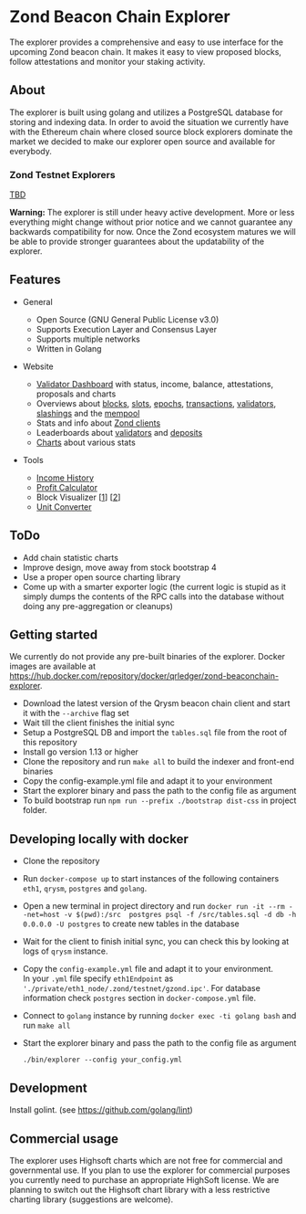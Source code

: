 # Zond Beacon Chain Explorer

The explorer provides a comprehensive and easy to use interface for the upcoming Zond beacon chain. It makes it easy to view proposed blocks, follow attestations and monitor your staking activity.

## About

The explorer is built using golang and utilizes a PostgreSQL database for storing and indexing data. In order to avoid the situation we currently have with the Ethereum chain where closed source block explorers dominate the market we decided to make our explorer open source and available for everybody.

### Zond Testnet Explorers

[TBD](https://tbd.theqrl.org)

**Warning:** The explorer is still under heavy active development. More or less everything might change without prior notice and we cannot guarantee any backwards compatibility for now. Once the Zond ecosystem matures we will be able to provide stronger guarantees about the updatability of the explorer.

## Features

- General
  - Open Source (GNU General Public License v3.0)
  - Supports Execution Layer and Consensus Layer
  - Supports multiple networks
  - Written in Golang

- Website
  - [Validator Dashboard](https://beaconcha.in/dashboard) with status, income, balance, attestations, proposals and charts
  - Overviews about [blocks](https://beaconcha.in/blocks), [slots](https://beaconcha.in/slots), [epochs](https://beaconcha.in/epochs), [transactions](https://beaconcha.in/transactions), [validators](https://beaconcha.in/validators), [slashings](https://beaconcha.in/validators/slashings) and the [mempool](https://beaconcha.in/mempool)
  - Stats and info about [Zond clients](https://beaconcha.in/user/zondClients)
  - Leaderboards about [validators](https://beaconcha.in/validators/leaderboard) and [deposits](https://beaconcha.in/validators/deposit-leaderboard)
  - [Charts](https://beaconcha.in/charts) about various stats

- Tools
  - [Income History](https://beaconcha.in/user/rewards)
  - [Profit Calculator](https://beaconcha.in/calculator)
  - Block Visualizer [[1](https://beaconcha.in/vis)] [[2](https://beaconcha.in/charts/slotviz)]
  - [Unit Converter](https://beaconcha.in/tools/unitConverter)

## ToDo

- Add chain statistic charts
- Improve design, move away from stock bootstrap 4
- Use a proper open source charting library
- Come up with a smarter exporter logic (the current logic is stupid as it simply dumps the contents of the RPC calls into the database without doing any pre-aggregation or cleanups)

## Getting started

We currently do not provide any pre-built binaries of the explorer. Docker images are available at https://hub.docker.com/repository/docker/qrledger/zond-beaconchain-explorer.

- Download the latest version of the Qrysm beacon chain client and start it with the `--archive` flag set
- Wait till the client finishes the initial sync
- Setup a PostgreSQL DB and import the `tables.sql` file from the root of this repository
- Install go version 1.13 or higher
- Clone the repository and run `make all` to build the indexer and front-end binaries
- Copy the config-example.yml file and adapt it to your environment
- Start the explorer binary and pass the path to the config file as argument
- To build bootstrap run `npm run --prefix ./bootstrap dist-css` in project folder.

## Developing locally with docker
- Clone the repository
- Run `docker-compose up` to start instances of the following containers `eth1`, `qrysm`, `postgres` and `golang`.
- Open a new terminal in project directory and run `docker run -it --rm --net=host -v $(pwd):/src  postgres psql -f /src/tables.sql -d db -h 0.0.0.0 -U postgres` to create new tables in the database  
- Wait for the client to finish initial sync, you can check this by looking at logs of `qrysm` instance.
- Copy the `config-example.yml` file and adapt it to your environment.\
 In your `.yml` file specify `eth1Endpoint` as `'./private/eth1_node/.zond/testnet/gzond.ipc'`. 
 For database information check `postgres` section in `docker-compose.yml` file.
- Connect to `golang` instance by running `docker exec -ti golang bash` and run `make all`
- Start the explorer binary and pass the path to the config file as argument 

      ./bin/explorer --config your_config.yml   

## Development

Install golint. (see https://github.com/golang/lint)

## Commercial usage

The explorer uses Highsoft charts which are not free for commercial and governmental use. If you plan to use the explorer for commercial purposes you currently need to purchase an appropriate HighSoft license.
We are planning to switch out the Highsoft chart library with a less restrictive charting library (suggestions are welcome).
